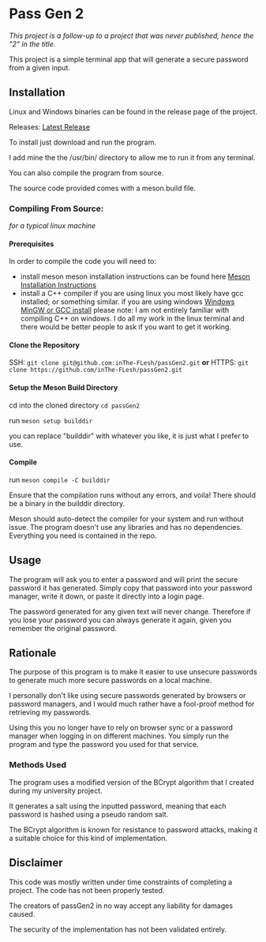 # Pass Gen 2
*This project is a follow-up to a project that was never published, hence the "2" in the title.*

This project is a simple terminal app that will generate a secure password from a given input.

## Installation
Linux and Windows binaries can be found in the release page of the project. 

Releases: [Latest Release](https://github.com/inThe-FLesh/passGen2/releases/latest)

To install just download and run the program.

I add mine the the /usr/bin/ directory to allow me to run it from any terminal.

You can also compile the program from source.

The source code provided comes with a meson.build file.

### Compiling From Source:
*for a typical linux machine*

#### Prerequisites 
In order to compile the code you will need to:
- install meson
    meson installation instructions can be found here [Meson Installation Instructions](https://mesonbuild.com/Getting-meson.html)
- install a C++ compiler
    if you are using linux you most likely have gcc installed; or something similar.
    if you are using windows [Windows MinGW or GCC install](https://paddyts.medium.com/how-to-install-mingw-on-windows-10-gcc-8-2-0-9a9074383af9)
  please note: I am not entirely familiar with compiling C++ on windows. I do all my work in the linux terminal and there would be better people to ask if you want to get it working.

#### Clone the Repository
SSH: `git clone git@github.com:inThe-FLesh/passGen2.git`
**or**
HTTPS: `git clone https://github.com/inThe-FLesh/passGen2.git`

#### Setup the Meson Build Directory
cd into the cloned directory 
`cd passGen2`

run
`meson setup builddir`

you can replace "builddir" with whatever you like, it is just what I prefer to use.

#### Compile
run
`meson compile -C builddir`

Ensure that the compilation runs without any errors, and voila! There should be a binary in the builddir directory.

Meson should auto-detect the compiler for your system and run without issue. The program doesn't use any libraries and has no dependencies. Everything you need is contained in the repo.

## Usage
The program will ask you to enter a password and will print the secure password it has generated. 
Simply copy that password into your password manager, write it down, or paste it directly into a login page.

The password generated for any given text will never change. Therefore if you lose your password you can always generate it again, 
given you remember the original password.

## Rationale
The purpose of this program is to make it easier to use unsecure passwords to generate much more secure passwords on a local machine.

I personally don't like using secure passwords generated by browsers or password managers, and I would much rather have a fool-proof method for retrieving my passwords.

Using this you no longer have to rely on browser sync or a password manager when logging in on different machines. You simply run the program and type the password you used for that service.

### Methods Used
The program uses a modified version of the BCrypt algorithm that I created during my university project.

It generates a salt using the inputted password, meaning that each password is hashed using a pseudo random salt.

The BCrypt algorithm is known for resistance to password attacks, making it a suitable choice for this kind of implementation.

## Disclaimer
This code was mostly written under time constraints of completing a project. The code has not been properly tested.

The creators of passGen2 in no way accept any liability for damages caused. 

The security of the implementation has not been validated entirely.
